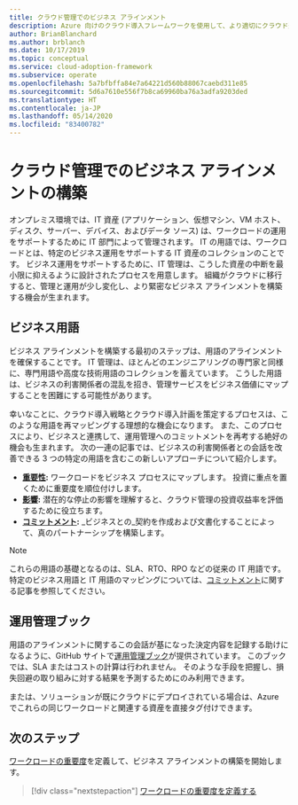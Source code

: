 ```yaml
---
title: クラウド管理でのビジネス アラインメント
description: Azure 向けのクラウド導入フレームワークを使用して、より適切にクラウド運用を管理し、より緊密なビジネス アラインメントを構築する方法を学習します。
author: BrianBlanchard
ms.author: brblanch
ms.date: 10/17/2019
ms.topic: conceptual
ms.service: cloud-adoption-framework
ms.subservice: operate
ms.openlocfilehash: 5a7bfbffa84e7a64221d560b88067caebd311e85
ms.sourcegitcommit: 5d6a7610e556f7b8ca69960ba76a3adfa9203ded
ms.translationtype: HT
ms.contentlocale: ja-JP
ms.lasthandoff: 05/14/2020
ms.locfileid: "83400782"
---
```

# <a name="create-business-alignment-in-cloud-management"></a>クラウド管理でのビジネス アラインメントの構築

オンプレミス環境では、IT 資産 (アプリケーション、仮想マシン、VM ホスト、ディスク、サーバー、デバイス、およびデータ ソース) は、ワークロードの運用をサポートするために IT 部門によって管理されます。 IT の用語では、ワークロードとは、特定のビジネス運用をサポートする IT 資産のコレクションのことです。 ビジネス運用をサポートするために、IT 管理は、こうした資産の中断を最小限に抑えるように設計されたプロセスを用意します。 組織がクラウドに移行すると、管理と運用が少し変化し、より緊密なビジネス アラインメントを構築する機会が生まれます。

## <a name="business-vernacular"></a>ビジネス用語

ビジネス アラインメントを構築する最初のステップは、用語のアラインメントを確保することです。 IT 管理は、ほとんどのエンジニアリングの専門家と同様に、専門用語や高度な技術用語のコレクションを蓄えています。 こうした用語は、ビジネスの利害関係者の混乱を招き、管理サービスをビジネス価値にマップすることを困難にする可能性があります。

幸いなことに、クラウド導入戦略とクラウド導入計画を策定するプロセスは、このような用語を再マッピングする理想的な機会になります。 また、このプロセスにより、ビジネスと連携して、運用管理へのコミットメントを再考する絶好の機会も生まれます。 次の一連の記事では、ビジネスの利害関係者との会話を改善できる 3 つの特定の用語を含むこの新しいアプローチについて紹介します。

- **[重要性](./criticality.md):** ワークロードをビジネス プロセスにマップします。 投資に重点を置くために重要度を順位付けします。
- **[影響](./impact.md):** 潜在的な停止の影響を理解すると、クラウド管理の投資収益率を評価するために役立ちます。
- **[コミットメント](./commitment.md):** _ビジネスとの_契約を作成および文書化することによって、真のパートナーシップを構築します。

> [!NOTE]
> これらの用語の基礎となるのは、SLA、RTO、RPO などの従来の IT 用語です。 特定のビジネス用語と IT 用語のマッピングについては、[コミットメント](./commitment.md)に関する記事を参照してください。

## <a name="operations-management-workbook"></a>運用管理ブック

用語のアラインメントに関するこの会話が基になった決定内容を記録する助けになるように、GitHub サイトで[運用管理ブック](https://raw.githubusercontent.com/Microsoft/CloudAdoptionFramework/master/manage/opsmanagementworkbook.xlsx)が提供されています。 このブックでは、SLA またはコストの計算は行われません。 そのような手段を把握し、損失回避の取り組みに対する結果を予測するためにのみ利用できます。

または、ソリューションが既にクラウドにデプロイされている場合は、Azure でこれらの同じワークロードと関連する資産を直接タグ付けできます。

## <a name="next-steps"></a>次のステップ

[ワークロードの重要度](./criticality.md)を定義して、ビジネス アラインメントの構築を開始します。

> [!div class="nextstepaction"]
> [ワークロードの重要度を定義する](./criticality.md)
